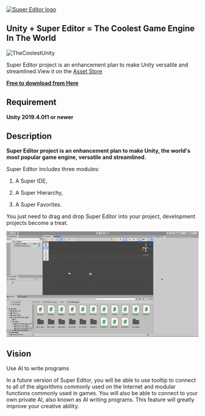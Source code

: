 [![Super Editor logo][]][assetstore]

## **Unity + Super Editor = The Coolest Game Engine In The World** ##

![TheCoolestUnity](https://github.com/UnitySuperEditor/SuperEditor/blob/master/Gif%20Tutorials/SuperEditor1.8.3.gif)

Super Editor project is an enhancement plan to make Unity versatile and streamlined.View it on the [Asset Store](https://assetstore.unity.com/packages/tools/utilities/super-editor-190349)

**[Free to download from 
Here](https://github.com/UnitySuperEditor/SuperEditor/releases/download/v2.0.0/SuperEditor2.0.0.unitypackage)**


## Requirement

**Unity 2019.4.0f1 or newer**

## Description

**Super Editor project is an enhancement plan to make Unity, the world's most popular game engine, versatile and streamlined.**

Super Editor includes three modules: 

1. A Super IDE, 

2. A Super Hierarchy,

3. A Super Favorites.

You just need to drag and drop Super Editor into your project, development projects become a treat.

![Tooltip](https://github.com/UnitySuperEditor/SuperEditor/blob/master/Gif%20Tutorials/SuperEditor2.0.0.gif)

## Vision
Use AI to write programs

In a future version of Super Editor, you will be able to use tooltip to connect to all of the algorithms commonly used on the Internet and modular functions commonly used in games. You will also be able to connect to your own private AI, also known as AI writing programs. This feature will greatly improve your creative ability.

[Super Editor logo]: https://github.com/UnitySuperEditor/SuperEditor/blob/master/SuperEditorLogo.jpg
[assetstore]: https://assetstore.unity.com/packages/tools/utilities/super-editor-190349


